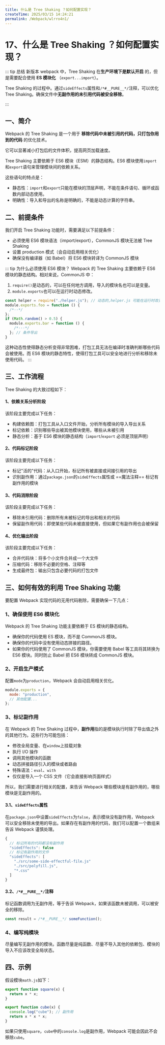 ```yaml
---
title: 什么是 Tree Shaking ？如何配置实现？
createTime: 2025/03/15 14:24:21
permalink: /Webpack/wlrro4n1/
---
```


# 17、什么是 Tree Shaking ？如何配置实现？

::: tip 总结
新版本 webpack 中，Tree Shaking 在**生产环境下是默认开启** 的，但是需要配合使用 **ES 模块化** （`export...import`）。

Tree Shaking 的过程中。通过`sideEffects`属性和`/*#__PURE__*/`注释，可以优化 Tree Shaking。确保文件中**无副作用的未引用代码被安全移除**。

:::

## 一、简介

Webpack 的 Tree Shaking 是一个用于 **移除代码中未被引用的代码，只打包你用到的代码** 的优化技术。

它可以显著减小打包后的文件体积，提高网页加载速度。

Tree Shaking 主要依赖于 ES6 模块（ESM）的静态结构。ES6 模块使用`import`和`export`语句来管理模块间的依赖关系。

这些语句的特点是：

- 静态性：`import`和`export`只能在模块的顶层声明，不能在条件语句、循环或函数内部动态使用。
- 明确性：导入和导出的名称是明确的，不能是动态计算的字符串。

## 二、前提条件

我们开启 Tree Shaking 功能时，需要满足以下前提条件：

- 必须使用 ES6 模块语法（import/export），CommonJS 模块无法被 Tree Shaking
- 设置 production 模式（会自动启用相关优化）
- 确保没有编译器（如 Babel）将 ES6 模块转译为 CommonJS 模块

::: tip 为什么必须使用 ES6 模块？
Webpack 的 Tree Shaking 主要依赖于 ES6 模块的静态结构。相对来说，CommonJS 中：

1. `require()`是动态的，可以在任何地方调用，导入的模块名也可以是变量。
2. `module.exports`也可以在运行时动态修改。

```js
const helper = require("./helper.js"); // 动态的,helper.js 可能在运行时改变
module.exports.foo = function () {
  /*··*/
};
if (Math.random() > 0.5) {
  module.exports.bar = function () {
    /*···*/
  }; // 条件导出
}
```

这种动态性使得静态分析变得非常困难，打包工具无法在编译时准确判断哪些代码会被使用。而 ES6 模块的静态特性，使得打包工具可以安全地进行分析和移除未使用代码。
:::

## 三、工作流程

Tree Shaking 的大致过程如下：

#### 1、依赖关系分析阶段

该阶段主要完成以下任务：

- 构建依赖图：打包工具从入口文件开始，分析所有模块的导入导出关系
- 标记依赖：识别哪些导出被其他模块使用，哪些从未被引用
- 静态分析：基于 ES6 模块的静态结构（`import`/`export` 必须是顶层声明）

#### 2、代码标记阶段

该阶段主要完成以下任务：

- 标记"活的"代码：从入口开始，标记所有被直接或间接引用的导出
- 识别副作用：通过`package.json`的`sideEffects`属性或 ==魔法注释== 标记有副作用的模块

#### 3、代码消除阶段

该阶段主要完成以下任务：

- 移除未引用代码：删除所有未被标记的导出和相关的代码
- 保留副作用代码：即使某些代码未被直接使用，但如果它有副作用也会被保留

#### 4、优化输出阶段

该阶段主要完成以下任务：

- 合并代码块：将多个小文件合并成一个大文件
- 压缩代码：移除不必要的空格、注释等
- 生成最终包：输出只包含必要代码的打包文件

## 三、如何有效的利用 Tree Shaking 功能

要配置 Webpack 实现代码的无用代码剔除，需要确保一下几点：

### 1、确保使用 ES6 模块化

Webpack 的 Tree Shaking 功能主要依赖于 ES 模块的静态结构。

- 确保你的代码使用 ES 模块，而不是 CommonJS 模块。
- 确保你的代码中没有使用动态拼接的路径。
- 如果你的代码使用了 CommonJS 模块，你需要使用 Babel 等工具将其转换为 ES6 模块。同时防止 Babel 把 ES6 模块转成 CommonJS 模块。

### 2、开启生产模式

配置`mode`为`production`，Webpack 会自动启用相关优化。

```js
module.exports = {
  mode: "production",
  // 其他配置...
};
```

### 3、标记副作用

在 Webpack 的 Tree Shaking 过程中，**副作用**指的是模块执行时除了导出值之外的其他行为。这些行为可能包括：

- 修改全局变量、在`window`上挂载对象
- 执行 I/O 操作
- 调用其他模块的函数
- 动态拼接路径引入的模块或者路由
- 特殊语法：`eval`、`with`
- 仅仅是导入一个 CSS 文件（它会直接影响页面样式）

所以，我们需要进行相关的配置，来告诉 Webpack 哪些模块是有副作用的，哪些模块是无副作用的。

#### 3.1、`sideEffects`属性

在`package.json`中设置`sideEffects`为`false`，表示模块没有副作用，Webpack 可以安全移除未使用的导出。如果存在有副作用的代码，我们可以配置一个数组来告诉 Webpack 谨慎处理。

```js
{
  // 标记所有的代码都没有副作用
  "sideEffects": false
  // 标记有副作用的文件
  "sideEffects": [
    "./src/some-side-effectful-file.js"
    "./src/polyfill.js",
    "*.css"
  ]
}
```

#### 3.2、`/*#__PURE__*/`注释

标记函数调用为无副作用，等于告诉 Webpack，如果该函数未被调用，可以被安全的移除。

```javascript
const result = /*#__PURE__*/ someFunction();
```

### 4、编写纯模块

尽量编写无副作用的模块。函数尽量是纯函数、尽量不导入其他的依赖包、模块的导入不应该改变全局状态。

## 四、示例

假设模块`math.js`如下：

```javascript
export function square(x) {
  return x * x;
}

export function cube(x) {
  console.log("cube"); // 副作用
  return x * x * x;
}
```

如果只使用`square`，`cube`中的`console.log`是副作用，Webpack 可能会因此不会移除`cube`。
